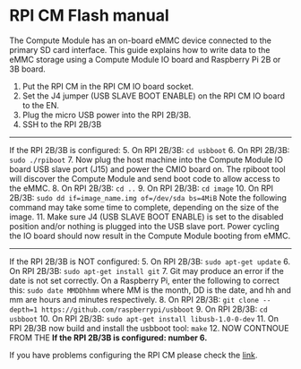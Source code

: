 # RPI CM Flash manual
The Compute Module has an on-board eMMC device connected to the primary SD card interface. This guide explains how to write data to the eMMC storage using a Compute Module IO board and Raspberry Pi 2B or 3B board.


1. Put the RPI CM in the RPI CM IO board socket. 
2. Set the J4 jumper (USB SLAVE BOOT ENABLE) on the RPI CM IO board to the EN.
3. Plug the micro USB power into the RPI 2B/3B. 
4. SSH to the RPI 2B/3B
*****
If the RPI 2B/3B is configured:
5. On RPI 2B/3B: `cd usbboot`
6. On RPI 2B/3B: `sudo ./rpiboot`
7. Now plug the host machine into the Compute Module IO board USB slave port (J15) and power the CMIO board on. The rpiboot tool will discover the Compute Module and send boot code to allow access to the eMMC. 
8. On RPI 2B/3B: `cd ..`
9. On RPI 2B/3B: `cd image`
10. On RPI 2B/3B: `sudo dd if=image_name.img of=/dev/sda bs=4MiB` Note the following command may take some time to complete, depending on the size of the image.
11. Make sure J4 (USB SLAVE BOOT ENABLE) is set to the disabled position and/or nothing is plugged into the USB slave port. Power cycling the IO board should now result in the Compute Module booting from eMMC.

*****
If the RPI 2B/3B is NOT configured:
5. On RPI 2B/3B: `sudo apt-get update`
6. On RPI 2B/3B: `sudo apt-get install git`
7. Git may produce an error if the date is not set correctly. On a Raspberry Pi, enter the following to correct this: `sudo date MMDDhhmm` where MM is the month, DD is the date, and hh and mm are hours and minutes respectively.
8. On RPI 2B/3B: `git clone --depth=1 https://github.com/raspberrypi/usbboot`
9. On RPI 2B/3B: `cd usbboot`
10. On RPI 2B/3B: `sudo apt-get install libusb-1.0-0-dev`
11. On RPI 2B/3B now build and install the usbboot tool: `make`
12. NOW CONTNOUE FROM THE **If the RPI 2B/3B is configured: number 6.** 

If you have problems configuring the RPI CM please check the [link][link1].

[link1]: https://www.raspberrypi.org/documentation/hardware/computemodule/cm-emmc-flashing.md